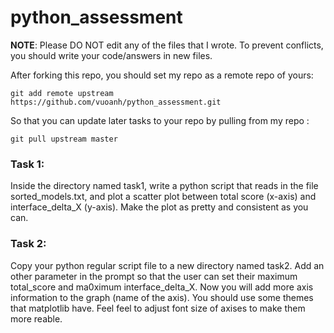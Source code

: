 # python_assessment

**NOTE**: Please DO NOT edit any of the files that I wrote. To prevent conflicts, you should write your code/answers in new files.

After forking this repo, you should set my repo as a remote repo of yours:
```
git add remote upstream https://github.com/vuoanh/python_assessment.git
```

So that you can update later tasks to your repo by pulling from my repo :
```
git pull upstream master
```

### Task 1:

Inside the directory named task1, write a python script that reads in the file sorted_models.txt, and plot a scatter plot between total score (x-axis) and interface_delta_X (y-axis). Make the plot as pretty and consistent as you can.


### Task 2:

Copy your python regular script file to a new directory named task2. Add an other parameter in the prompt so that the user can set their maximum total_score and ma0ximum interface_delta_X. Now you will add more axis information to the graph (name of the axis). You should use some themes that matplotlib have. Feel feel to adjust font size of axises to make them more reable.
